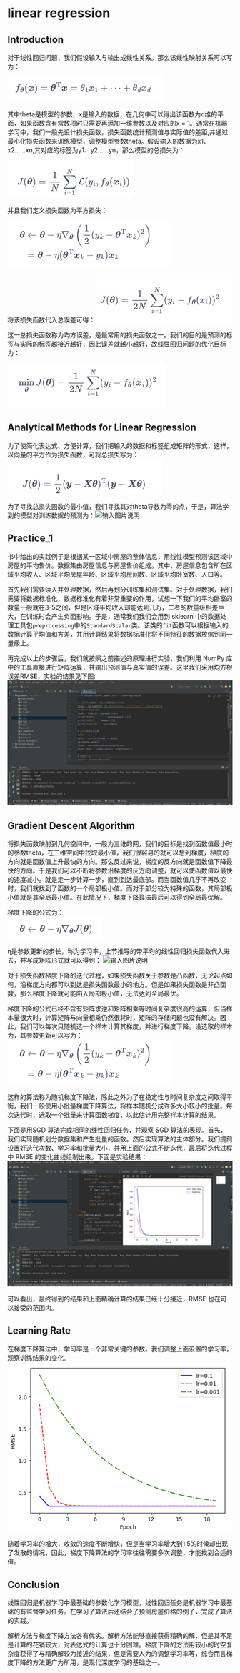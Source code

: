 ﻿#  linear regression

##  Introduction
对于线性回归问题，我们假设输入与输出成线性关系。那么该线性映射关系可以写为：

![输入图片说明](./image/81008ff2-e8ec-41ed-baa4-aaf68de73824.png)

其中theta是模型的参数，x是输入的数据，在几何中可以得出该函数为d维的平面，如果函数含有常数项时只需要再添加一维参数以及对应的x = 1。通常在机器学习中，我们一般先设计损失函数，损失函数统计预测值与实际值的差距,并通过最小化损失函数来训练模型，调整模型参数theta。假设输入的数据为x1、x2......xn,其对应的标签为y1、y2......yn，那么模型的总损失为：

![输入图片说明](./image/4a3dd043-3fe2-41bf-ba49-e182b85d77f0.png)

并且我们定义损失函数为平方损失：

![输入图片说明](./image/ac97fa39-42f8-466b-a0a0-8d5657b0b310.png)

将该损失函数代入总误差可得：![输入图片说明](./image/aa0983ad-828d-45dd-b644-91c8fac122a1.png)


这一总损失函数称为均方误差，是最常用的损失函数之一。我们的目的是预测的标签与实际的标签越接近越好，因此误差就越小越好，故线性回归问题的优化目标为：

![输入图片说明](./image/05d07a59-9689-41a2-9fe4-05108b9bea81.png)


## Analytical Methods for Linear Regression
为了使简化表达式、方便计算，我们把输入的数据和标签组成矩阵的形式，这样，以向量的平方作为损失函数，可将总损失写为：
![输入图片说明](./image/03cb5742-b708-49e6-8330-a7a5c418e192.png)

为了寻找总损失函数的最小值，我们寻找其对theta导数为零的点，于是，算法学到的模型对训练数据的预测为：![输入图片说明](./image/)


##  Practice_1
书中给出的实践例子是根据某一区域中房屋的整体信息，用线性模型预测该区域中房屋的平均售价。数据集由房屋信息与房屋售价组成。其中，房屋信息包含所在区域平均收入、区域平均房屋年龄、区域平均房间数、区域平均卧室数、人口等。

首先我们需要读入并处理数据，然后再划分训练集和测试集。对于处理数据，我们需要将数据标准化，数据标准化有着非常重要的作用，试想一下我们的平均卧室的数量一般就在3-5之间，但是区域平均收入却能达到几万，二者的数量级相差巨大，在训练时会产生负面影响。于是，通常我们我们会用到 sklearn 中的数据处理工具包`preprocessing`中的`StandardScalar`类。该类的`fit`函数可以根据输入的数据计算平均值和方差，并用计算结果将数据标准化将不同特征的数据放缩到同一量级上。

再完成以上的步骤后，我们就按照之前描述的原理进行实验，我们利用 NumPy 库中的工具直接进行矩阵运算，并输出预测值与真实值的误差。这里我们采用均方根误差RMSE，实验的结果见下图:
![输入图片说明](./image/657d5384-ffdf-49e3-8a40-878b6b07f4f6.png)

##  Gradient Descent Algorithm
将损失函数映射到几何空间中，一般为三维的网，我们的目标是找到函数值最小时的参数theta，在三维空间中找取最小值，我们很容易的就可以想到梯度，梯度的方向就是函数值上升最快的方向。那么反过来说，梯度的反方向就是函数值下降最快的方向。于是我们可以不断将参数沿梯度的反方向调整，就可以使函数值以最快的速度减小。就是走一步计算一步，直到到达最底部。而当函数值几乎不再改变时，我们就找到了函数的一个局部极小值。而对于部分较为特殊的函数，其局部极小值就是其全局最小值。在此情况下，梯度下降算法最后可以得到全局最优解。

梯度下降的公式为：  
![输入图片说明](./image/de351769-5030-4cd7-82bf-cbf099e20793.png)

η是参数更新的步长，称为学习率，上节推导的带平均的线性回归损失函数代入进去，并写成矩阵形式就可以得到：
![输入图片说明](./image/427d868b-e992-4239-94a3-7902aa0f740a.png)

对于损失函数梯度下降的迭代过程，如果损失函数关于参数是凸函数，无论起点如何，沿梯度方向都可以到达是损失函数最小的地方。但是如果损失函数是非凸函数，那么梯度下降就可能陷入局部极小值，无法达到全局最优。

梯度下降的公式已经不含有矩阵求逆和矩阵相乘等时间复杂度很高的运算，但当样本量很大时，计算矩阵与向量相乘仍然很耗时，矩阵的存储问题也没有解决。因此，我们可以每次只随机选一个样本计算其梯度，并进行梯度下降。设选取的样本为，其参数更新可以写为：
![输入图片说明](./image/ac97fa39-42f8-466b-a0a0-8d5657b0b310.png)

这样的算法称为随机梯度下降法，除此之外为了在稳定性与时间复杂度之间取得平衡，我们一般使用小批量梯度下降算法，将样本随机分成许多大小较小的批量。每次迭代时，选取一个批量来计算函数梯度，以此估计用完整样本计算的结果。

下面是用SGD 算法完成相同的线性回归任务，并观察 SGD 算法的表现。首先，我们实现随机划分数据集和产生批量的函数。然后实现算法的主体部分。我们提前设置好迭代次数、学习率和批量大小，并用上面的公式不断迭代，最后将迭代过程中 RMSE 的变化曲线绘制出来。下面是实验结果：
![输入图片说明](./image/b0b00f35-45fe-4dbf-a204-5b015cb45345.png)

可以看出，最终得到的结果和上面精确计算的结果已经十分接近，RMSE 也在可以接受的范围内。

##  Learning Rate
在梯度下降算法中，学习率是一个非常关键的参数。我们调整上面设置的学习率，观察训练结果的变化。
![输入图片说明](./image/cf716b6b-eb21-4812-8ffb-3309e90e156e.png)

随着学习率的增大，收敛的速度不断增快，但是当学习率增大到1.5的时候却出现了发散的情况，因此，梯度下降算法的学习率往往需要多次调整，才能找到合适的值。

##  Conclusion
线性回归是机器学习中最基础的参数化学习模型，线性回归任务是机器学习中最基础的有监督学习任务。在学习了算法后还结合了预测房屋价格的例子，完成了算法的实践。

解析方法与梯度下降方法各有优劣。解析方法能够直接获得精确的解，但是其不足是计算的花销较大，对表达式的计算也十分困难。梯度下降的方法用较小的时空复杂度获得了与精确解较为接近的结果，但是需要人为的调整学习率等，综合而言梯度下降的方法更广为所用，是现代深度学习的基础之一。



